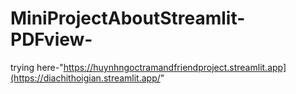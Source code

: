 ﻿# MiniProjectAboutStreamlit-PDFview-
trying here-"https://huynhngoctramandfriendproject.streamlit.app](https://diachithoigian.streamlit.app/"
